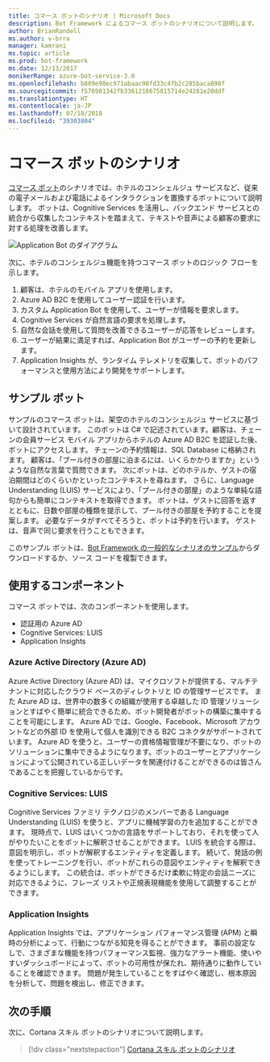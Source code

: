 ```yaml
---
title: コマース ボットのシナリオ | Microsoft Docs
description: Bot Framework によるコマース ボットのシナリオについて説明します。
author: BrianRandell
ms.author: v-brra
manager: kamrani
ms.topic: article
ms.prod: bot-framework
ms.date: 12/13/2017
monikerRange: azure-bot-service-3.0
ms.openlocfilehash: b809e98ec971abaac98fd33c4fb2c285baca898f
ms.sourcegitcommit: f576981342fb3361216675815714e24281e20ddf
ms.translationtype: HT
ms.contentlocale: ja-JP
ms.lasthandoff: 07/18/2018
ms.locfileid: "39303804"
---
```

# <a name="commerce-bot-scenario"></a>コマース ボットのシナリオ
[コマース ボット](bot-service-scenario-commerce.md)のシナリオでは、ホテルのコンシェルジュ サービスなど、従来の電子メールおよび電話によるインタラクションを置換するボットについて説明します。 ボットは、Cognitive Services を活用し、バックエンド サービスとの統合から収集したコンテキストを踏まえて、テキストや音声による顧客の要求に対する処理を改善します。

![Application Bot のダイアグラム](~/media/scenarios/bot-service-scenario-commerce-bot.png)

次に、ホテルのコンシェルジュ機能を持つコマース ボットのロジック フローを示します。

1. 顧客は、ホテルのモバイル アプリを使用します。
2. Azure AD B2C を使用してユーザー認証を行います。
3. カスタム Application Bot を使用して、ユーザーが情報を要求します。 
4. Cognitive Services が自然言語の要求を処理します。
5. 自然な会話を使用して質問を改善できるユーザーが応答をレビューします。
6. ユーザーが結果に満足すれば、Application Bot がユーザーの予約を更新します。
7. Application Insights が、ランタイム テレメトリを収集して、ボットのパフォーマンスと使用方法により開発をサポートします。

## <a name="sample-bot"></a>サンプル ボット
サンプルのコマース ボットは、架空のホテルのコンシェルジュ サービスに基づいて設計されています。 このボットは C# で記述されています。顧客は、チェーンの会員サービス モバイル アプリからホテルの Azure AD B2C を認証した後、ボットにアクセスします。 チェーンの予約情報は、SQL Database に格納されます。 顧客は、「プール付きの部屋に泊まるには、いくらかかりますか」というような自然な言葉で質問できます。 次にボットは、どのホテルか、ゲストの宿泊期間はどのくらいかといったコンテキストを尋ねます。 さらに、Language Understanding (LUIS) サービスにより、「プール付きの部屋」のような単純な語句からも簡単にコンテキストを取得できます。 ボットは、ゲストに回答を返すとともに、日数や部屋の種類を提示して、プール付きの部屋を予約することを提案します。 必要なデータがすべてそろうと、ボットは予約を行います。 ゲストは、音声で同じ要求を行うこともできます。

このサンプル ボットは、[Bot Framework の一般的なシナリオのサンプル](https://aka.ms/bot/scenarios)からダウンロードするか、ソース コードを複製できます。

## <a name="components-youll-use"></a>使用するコンポーネント
コマース ボットでは、次のコンポーネントを使用します。
-   認証用の Azure AD
-   Cognitive Services: LUIS
-   Application Insights

### <a name="azure-active-directory-azure-ad"></a>Azure Active Directory (Azure AD)
Azure Active Directory (Azure AD) は、マイクロソフトが提供する、マルチテナントに対応したクラウド ベースのディレクトリと ID の管理サービスです。 また Azure AD は、世界中の数多くの組織が使用する卓越した ID 管理ソリューションとすばやく簡単に統合できるため、ボット開発者がボットの構築に集中することを可能にします。 Azure AD では、Google、Facebook、Microsoft アカウントなどの外部 ID を使用して個人を識別できる B2C コネクタがサポートされています。 Azure AD を使うと、ユーザーの資格情報管理が不要になり、ボットのソリューションに集中できるようになります。ボットのユーザーとアプリケーションによって公開されている正しいデータを関連付けることができるのは皆さんであることを把握しているからです。

### <a name="cognitive-services-luis"></a>Cognitive Services: LUIS
Cognitive Services ファミリ テクノロジのメンバーである Language Understanding (LUIS) を使うと、アプリに機械学習の力を追加することができます。 現時点で、LUIS はいくつかの言語をサポートしており、それを使って人がやりたいことをボットに解釈させることができます。 LUIS を統合する際は、意図を明示し、ボットが解釈するエンティティを定義します。 続いて、発話の例を使ってトレーニングを行い、ボットがこれらの意図やエンティティを解釈できるようにします。 この統合は、ボットができるだけ柔軟に特定の会話ニーズに対応できるように、フレーズ リストや正規表現機能を使用して調整することができます。

### <a name="application-insights"></a>Application Insights
Application Insights では、アプリケーション パフォーマンス管理 (APM) と瞬時の分析によって、行動につながる知見を得ることができます。 事前の設定なしで、さまざまな機能を持つパフォーマンス監視、強力なアラート機能、使いやすいダッシュボードによって、ボットの可用性が保たれ、期待通りに動作していることを確認できます。 問題が発生していることをすばやく確認し、根本原因を分析して、問題を検出し、修正できます。

## <a name="next-steps"></a>次の手順
次に、Cortana スキル ボットのシナリオについて説明します。

> [!div class="nextstepaction"]
> [Cortana スキル ボットのシナリオ](bot-service-scenario-cortana-skill.md)
